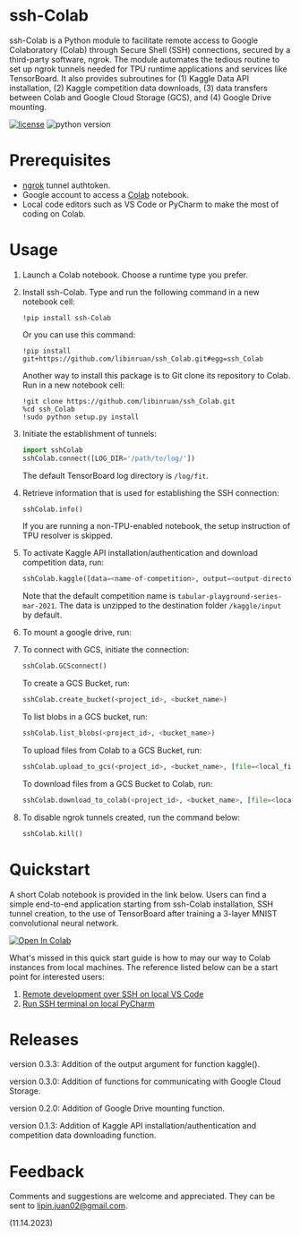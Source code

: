 
# ssh-Colab
ssh-Colab is a Python module to facilitate remote access to Google Colaboratory (Colab) through Secure Shell (SSH) connections, secured by a third-party software, ngrok. The module automates the tedious routine to set up ngrok tunnels needed for TPU runtime applications and services like TensorBoard. It also provides subroutines for (1) Kaggle Data API installation, (2) Kaggle competition data downloads, (3) data transfers between Colab and Google Cloud Storage (GCS), and (4) Google Drive mounting.

[![license](https://img.shields.io/badge/license-MIT-blue.svg)](/LICENSE)
![python version](https://img.shields.io/badge/python-3.6%2C3.7%2C3.8-blue?logo=python)

# Prerequisites
- [ngrok](https://ngrok.com/) tunnel authtoken.
- Google account to access a [Colab](https://colab.research.google.com/notebooks/intro.ipynb) notebook.
- Local code editors such as VS Code or PyCharm to make the most of coding on Colab.

# Usage
1. Launch a Colab notebook. Choose a runtime type you prefer.

2. Install ssh-Colab. Type and run the following command in a new notebook cell:
   ```shell
   !pip install ssh-Colab
   ```
   
   Or you can use this command:
   
   ```shell
   !pip install git+https://github.com/libinruan/ssh_Colab.git#egg=ssh_Colab
   ```
   
   Another way to install this package is to Git clone its repository to Colab. Run in a new notebook cell:
   
   ```shell
   !git clone https://github.com/libinruan/ssh_Colab.git
   %cd ssh_Colab
   !sudo python setup.py install
   ```
   
   
   
3. Initiate the establishment of tunnels:
   ```python
   import sshColab
   sshColab.connect([LOG_DIR='/path/to/log/'])
   ```
   The default TensorBoard log directory is `/log/fit`. 
   
4. Retrieve information that is used for establishing the SSH connection:
   ```python
   sshColab.info()
   ```
   If you are running a non-TPU-enabled notebook, the setup instruction of TPU resolver is skipped.
   
5. To activate Kaggle API installation/authentication and download competition data, run:
   
   ```python
   sshColab.kaggle([data=<name-of-competition>, output=<output-directory>])
   ```
   Note that the default competition name is `tabular-playground-series-mar-2021`. The data is unzipped to the destination folder `/kaggle/input` by default. 

6. To mount a google drive, run:

7. To connect with GCS, initiate the connection:
   ```python
   sshColab.GCSconnect()
   ```
   To create a GCS Bucket, run:
   ```python
   sshColab.create_bucket(<project_id>, <bucket_name>)
   ```
   To list blobs in a GCS bucket, run:
   ```python
   sshColab.list_blobs(<project_id>, <bucket_name>)
   ```
   To upload files from Colab to a GCS Bucket, run:
   ```python
   sshColab.upload_to_gcs(<project_id>, <bucket_name>, [file=<local_file> ,ext=<file_extension>])
   ```
   To download files from a GCS Bucket to Colab, run:
   ```python
   sshColab.download_to_colab(<project_id>, <bucket_name>, [file=<local_file>])
   ```
   
8. To disable ngrok tunnels created, run the command below:
   ```python
   sshColab.kill()
   ```

# Quickstart
A short Colab notebook is provided in the link below. Users can
find a simple end-to-end application starting from ssh-Colab installation, SSH
tunnel creation, to the use of TensorBoard after training a 3-layer MNIST
convolutional neural network. 

[![Open In Colab](https://colab.research.google.com/assets/colab-badge.svg)](https://colab.research.google.com/drive/1uvLXA5hC8tyMjsA09H3Y5IPi_N54aXbw?usp=sharing) 

What's missed in this quick start guide is how to may our way to Colab instances from
local machines. The reference listed below can be a start point for interested
users:

1. [Remote development over SSH on local VS Code](https://code.visualstudio.com/docs/remote/ssh-tutorial)
2. [Run SSH terminal on local PyCharm](https://www.jetbrains.com/help/pycharm/running-ssh-terminal.html)

# Releases

version 0.3.3: Addition of the output argument for function kaggle().

version 0.3.0: Addition of functions for communicating with Google Cloud Storage.

version 0.2.0: Addition of Google Drive mounting function.

version 0.1.3: Addition of Kaggle API installation/authentication and competition data downloading function.


# Feedback
Comments and suggestions are welcome and appreciated. They can be sent to
lipin.juan02@gmail.com.

(11.14.2023)
